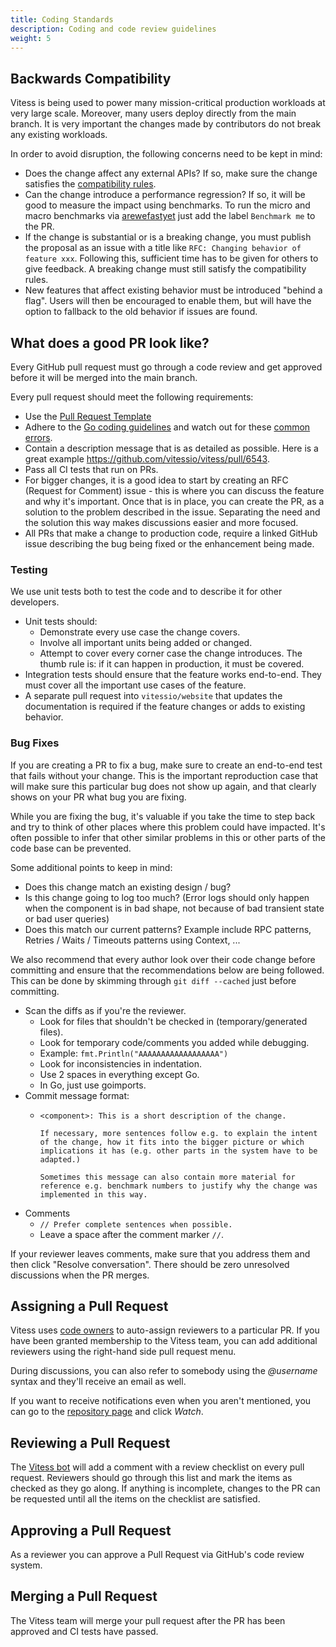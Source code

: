 ```yaml
---
title: Coding Standards
description: Coding and code review guidelines
weight: 5
---
```


## Backwards Compatibility

Vitess is being used to power many mission-critical production workloads at very large scale. 
Moreover, many users deploy directly from the main branch. 
It is very important the changes made by contributors do not break any existing workloads.

In order to avoid disruption, the following concerns need to be kept in mind:

* Does the change affect any external APIs? If so, make sure the change satisfies the [compatibility rules](https://github.com/vitessio/enhancements/blob/main/veps/vep-3.md).
* Can the change introduce a performance regression? If so, it will be good to measure the impact using benchmarks. To run the micro and macro benchmarks via [arewefastyet](https://github.com/vitessio/arewefastyet) just add the label `Benchmark me` to the PR.
* If the change is substantial or is a breaking change, you must publish the proposal as an issue with a title like `RFC: Changing behavior of feature xxx`. Following this, sufficient time has to be given for others to give feedback. A breaking change must still satisfy the compatibility rules.
* New features that affect existing behavior must be introduced "behind a flag". Users will then be encouraged to enable them, but will have the option to fallback to the old behavior if issues are found.

## What does a good PR look like?

Every GitHub pull request must go through a code review and get approved before it will be merged into the main branch.

Every pull request should meet the following requirements:

* Use the [Pull Request Template](https://github.com/vitessio/vitess/blob/main/.github/pull_request_template.md)
* Adhere to the [Go coding guidelines](https://golang.org/doc/effective_go.html) and watch out for these [common errors](https://github.com/golang/go/wiki/CodeReviewComments).
* Contain a description message that is as detailed as possible. Here is a great example https://github.com/vitessio/vitess/pull/6543.
* Pass all CI tests that run on PRs.
* For bigger changes, it is a good idea to start by creating an RFC (Request for Comment) issue - this is where you can discuss the feature and why it's important.
Once that is in place, you can create the PR, as a solution to the problem described in the issue. Separating the need and the solution this way makes discussions easier and more focused.
* All PRs that make a change to production code, require a linked GitHub issue describing the bug being fixed or the enhancement being made.

### Testing

We use unit tests both to test the code and to describe it for other developers. 

* Unit tests should:
  * Demonstrate every use case the change covers.
  * Involve all important units being added or changed.
  * Attempt to cover every corner case the change introduces. 
  The thumb rule is: if it can happen in production, it must be covered.
* Integration tests should ensure that the feature works end-to-end. 
They must cover all the important use cases of the feature.
* A separate pull request into `vitessio/website` that updates the documentation is required if the feature changes or adds to existing behavior.

### Bug Fixes

If you are creating a PR to fix a bug, make sure to create an end-to-end test that fails without your change.
This is the important reproduction case that will make sure this particular bug does not show up again, and that clearly shows on your PR what bug you are fixing.

While you are fixing the bug, it's valuable if you take the time to step back and try to think of other places where this problem could have impacted. 
It's often possible to infer that other similar problems in this or other parts of the code base can be prevented.

Some additional points to keep in mind:

*   Does this change match an existing design / bug?
*   Is this change going to log too much? (Error logs should only happen when
    the component is in bad shape, not because of bad transient state or bad
    user queries)
*   Does this match our current patterns? Example include RPC patterns,
    Retries / Waits / Timeouts patterns using Context, ...

We also recommend that every author look over their code change before committing and ensure that the recommendations below are being followed. This can be done by skimming through `git diff --cached` just before committing.

*   Scan the diffs as if you're the reviewer.
    *   Look for files that shouldn't be checked in (temporary/generated files).
    *   Look for temporary code/comments you added while debugging.
       *   Example: `fmt.Println("AAAAAAAAAAAAAAAAAA")`
    *   Look for inconsistencies in indentation.
       *   Use 2 spaces in everything except Go.
       *   In Go, just use goimports.
*   Commit message format:
    *   ```
        <component>: This is a short description of the change.

        If necessary, more sentences follow e.g. to explain the intent of the change, how it fits into the bigger picture or which implications it has (e.g. other parts in the system have to be adapted.)

        Sometimes this message can also contain more material for reference e.g. benchmark numbers to justify why the change was implemented in this way.
        ```
*   Comments
    *   `// Prefer complete sentences when possible.`
    *   Leave a space after the comment marker `//`.

If your reviewer leaves comments, make sure that you address them and then click "Resolve conversation". There should be zero unresolved discussions when the PR merges.

## Assigning a Pull Request

Vitess uses [code owners](https://github.blog/2017-07-06-introducing-code-owners/) to auto-assign reviewers to a particular PR. If you have been granted membership to the Vitess team, you can add additional reviewers using the right-hand side pull request menu.

During discussions, you can also refer to somebody using the *@username* syntax and they'll receive an email as well.

If you want to receive notifications even when you aren't mentioned, you can go to the [repository page](https://github.com/vitessio/vitess) and click *Watch*.

## Reviewing a Pull Request

The [Vitess bot](https://github.com/apps/vitess-bot) will add a comment with a review checklist on every pull request.
Reviewers should go through this list and mark the items as checked as they go along. If anything is incomplete, changes to the PR can be requested until 
all the items on the checklist are satisfied.

## Approving a Pull Request

As a reviewer you can approve a Pull Request via GitHub's code review system.

## Merging a Pull Request

The Vitess team will merge your pull request after the PR has been approved and CI tests have passed.
